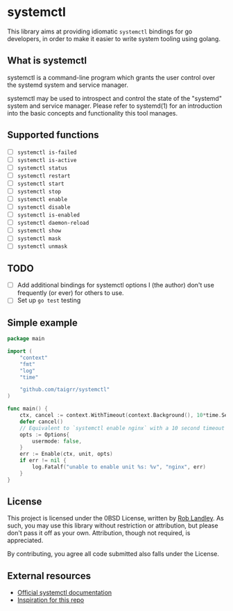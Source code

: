 # systemctl

This library aims at providing idiomatic `systemctl` bindings for go developers, in order to make it easier to write system tooling using golang.

## What is systemctl

systemctl  is a command-line program which grants the user control over the systemd system and service manager.

systemctl may be used to introspect and control the state of the "systemd" system and service manager. Please refer to systemd(1) for an introduction into the basic concepts and functionality this tool manages.

## Supported functions

- [ ] `systemctl is-failed`
- [ ] `systemctl is-active`
- [ ] `systemctl status`
- [ ] `systemctl restart`
- [ ] `systemctl start`
- [ ] `systemctl stop`
- [ ] `systemctl enable`
- [ ] `systemctl disable`
- [ ] `systemctl is-enabled`
- [ ] `systemctl daemon-reload`
- [ ] `systemctl show`
- [ ] `systemctl mask`
- [ ] `systemctl unmask`

## TODO

- [ ] Add additional bindings for systemctl options I (the author) don't use frequently (or ever) for others to use.
- [ ] Set up `go test` testing

## Simple example

```go
package main

import (
    "context"
    "fmt"
    "log"
    "time"

    "github.com/taigrr/systemctl"
)

func main() {
    ctx, cancel := context.WithTimeout(context.Background(), 10*time.Second)
    defer cancel()
    // Equivalent to `systemctl enable nginx` with a 10 second timeout
    opts := Options{
        usermode: false,
    }
    err := Enable(ctx, unit, opts)
    if err != nil {
        log.Fatalf("unable to enable unit %s: %v", "nginx", err)
    }
}
```

## License

This project is licensed under the 0BSD License, written by [Rob Landley](https://github.com/landley).
As such, you may use this library without restriction or attribution, but please don't pass it off as your own.
Attribution, though not required, is appreciated.

By contributing, you agree all code submitted also falls under the License.

## External resources

- [Official systemctl documentation](https://www.man7.org/linux/man-pages/man1/systemctl.1.html)
- [Inspiration for this repo](https://github.com/Ullaakut/nmap/)
